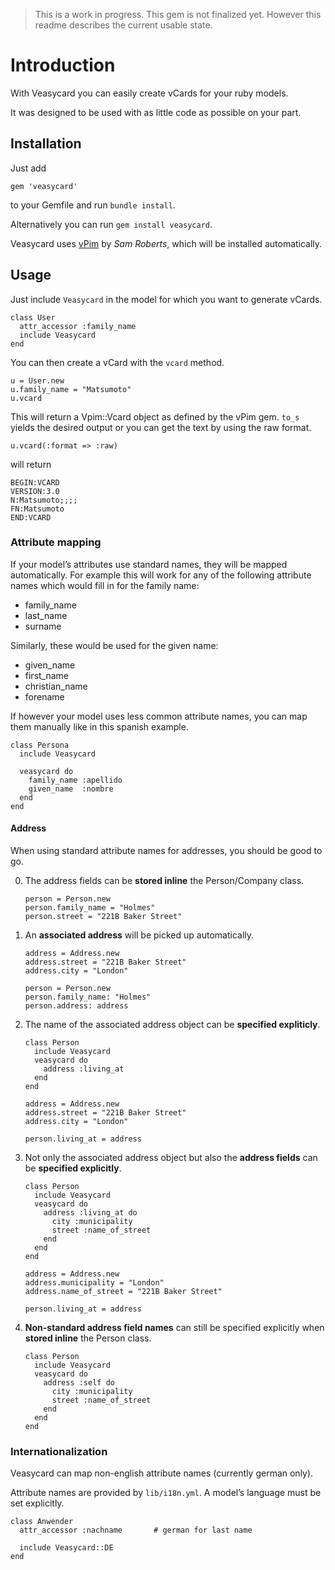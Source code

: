 > This is a work in progress. This gem is not finalized yet. However this readme describes the current usable state.


# Introduction

With Veasycard you can easily create vCards for your ruby models.

It was designed to be used with as little code as possible on your part.

## Installation

Just add

    gem 'veasycard'

to your Gemfile and run `bundle install`.

Alternatively you can run `gem install veasycard`.


Veasycard uses [vPim](https://github.com/sam-github/vpim) by _Sam Roberts_, which will be installed automatically.


## Usage

Just include `Veasycard` in the model for which you want to generate vCards.

```{ruby}
class User
  attr_accessor :family_name
  include Veasycard
end
```

You can then create a vCard with the `vcard` method.

```{ruby}
u = User.new
u.family_name = "Matsumoto"
u.vcard
```

This will return a Vpim::Vcard object as defined by the vPim gem. `to_s` yields the desired output or you can get the text by using the raw format.

```{ruby}
u.vcard(:format => :raw)
```

will return

    BEGIN:VCARD
    VERSION:3.0
    N:Matsumoto;;;;
    FN:Matsumoto
    END:VCARD


### Attribute mapping

If your model’s attributes use standard names, they will be mapped automatically.
For example this will work for any of the following attribute names which would fill in for the family name:

- family_name
- last_name
- surname

Similarly, these would be used for the given name:

- given_name
- first_name
- christian_name
- forename

If however your model uses less common attribute names, you can map them manually like in this spanish example.

```{ruby}
class Persona
  include Veasycard

  veasycard do
    family_name :apellido
    given_name  :nombre
  end
end
```

#### Address

When using standard attribute names for addresses, you should be good to go.

0. The address fields can be **stored inline** the Person/Company class.

    ```{ruby}
    person = Person.new
    person.family_name = "Holmes"
    person.street = "221B Baker Street"
    ```

0. An **associated address** will be picked up automatically.

    ```{ruby}
    address = Address.new
    address.street = "221B Baker Street"
    address.city = "London"

    person = Person.new
    person.family_name: "Holmes"
    person.address: address
    ```

0. The name of the associated address object can be **specified expliticly**.

    ```{ruby}
    class Person
      include Veasycard
      veasycard do
        address :living_at
      end
    end

    address = Address.new
    address.street = "221B Baker Street"
    address.city = "London"

	person.living_at = address
    ```

0. Not only the associated address object but also the **address fields** can be **specified explicitly**.

    ```{ruby}
    class Person
      include Veasycard
      veasycard do
        address :living_at do
          city :municipality
          street :name_of_street
        end
      end
    end

	address = Address.new
	address.municipality = "London"
	address.name_of_street = "221B Baker Street"

	person.living_at = address
    ```

0. **Non-standard address field names** can still be specified explicitly when **stored inline** the Person class.

    ```{ruby}
    class Person
      include Veasycard
      veasycard do
        address :self do
          city :municipality
          street :name_of_street
		end
      end
    end
    ```

### Internationalization

Veasycard can map non-english attribute names (currently german only).

Attribute names are provided by `lib/i18n.yml`. A model’s language must be set explicitly.

    class Anwender
      attr_accessor :nachname 		# german for last name

      include Veasycard::DE
    end
